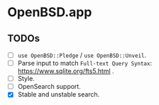 # OpenBSD.app

## TODOs

- [ ] `use OpenBSD::Pledge` / `use OpenBSD::Unveil`.
- [ ] Parse input to match `Full-text Query Syntax`: https://www.sqlite.org/fts5.html .
- [ ] Style.
- [ ] OpenSearch support.
- [X] Stable and unstable search.

